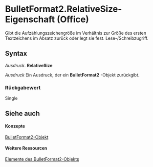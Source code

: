 
# BulletFormat2.RelativeSize-Eigenschaft (Office)

Gibt die Aufzählungszeichengröße im Verhältnis zur Größe des ersten Textzeichens im Absatz zurück oder legt sie fest. Lese-/Schreibzugriff.


## Syntax

 _Ausdruck_. **RelativeSize**

 _Ausdruck_ Ein Ausdruck, der ein **BulletFormat2** -Objekt zurückgibt.


### Rückgabewert

Single


## Siehe auch


#### Konzepte


[BulletFormat2-Objekt](ad4c2a05-c34d-fbd4-6b12-3153b94d2c4e.md)
#### Weitere Ressourcen


[Elemente des BulletFormat2-Objekts](http://msdn.microsoft.com/library/1a86b4e3-0c8c-1900-708f-37486bf71169%28Office.15%29.aspx)
